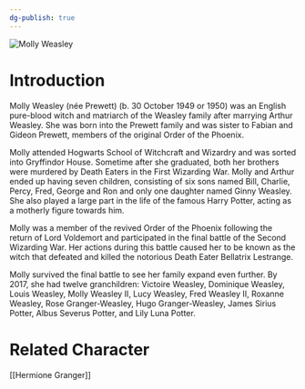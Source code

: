 ```yaml
---
dg-publish: true
---
```

![Molly Weasley](http://rxbg5ysja.bkt.gdipper.com/Molly_Weasley.png)
# Introduction
Molly Weasley (née Prewett) (b. 30 October 1949 or 1950) was an English pure-blood witch and matriarch of the Weasley family after marrying Arthur Weasley. She was born into the Prewett family and was sister to Fabian and Gideon Prewett, members of the original Order of the Phoenix. 

Molly attended Hogwarts School of Witchcraft and Wizardry and was sorted into Gryffindor House. Sometime after she graduated, both her brothers were murdered by Death Eaters in the First Wizarding War. Molly and Arthur ended up having seven children, consisting of six sons named Bill, Charlie, Percy, Fred, George and Ron and only one daughter named Ginny Weasley. She also played a large part in the life of the famous Harry Potter, acting as a motherly figure towards him. 

Molly was a member of the revived Order of the Phoenix following the return of Lord Voldemort and participated in the final battle of the Second Wizarding War. Her actions during this battle caused her to be known as the witch that defeated and killed the notorious Death Eater Bellatrix Lestrange.

Molly survived the final battle to see her family expand even further. By 2017, she had twelve granchildren: Victoire Weasley, Dominique Weasley, Louis Weasley, Molly Weasley II, Lucy Weasley, Fred Weasley II, Roxanne Weasley, Rose Granger-Weasley, Hugo Granger-Weasley, James Sirius Potter, Albus Severus Potter, and Lily Luna Potter. 

# Related Character
[[Hermione Granger]]
